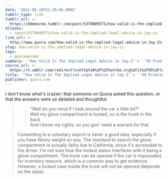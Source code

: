 ```yaml
---
date: '2011-05-10T21:20:06.000Z'
tumblr_type: link
tumblr_url: >-
  https://ddemaree.tumblr.com/post/5370009573/how-valid-is-the-implied-legal-advice-in-jay-zs
aliases:
  - /post/5370009573/how-valid-is-the-implied-legal-advice-in-jay-zs
link_url: >-
  http://www.quora.com/How-valid-is-the-implied-legal-advice-in-Jay-Zs-99-Problems
slug: how-valid-is-the-implied-legal-advice-in-jay-zs
tags:
  - quorawesome
summary: '"How Valid Is The Implied Legal Advice in Jay-Z''s ''99 Problems''?"'
source_url: >-
  https://t.umblr.com/redirect?z=http%3A%2F%2Fkottke.org%2F11%2F05%2Flegal-advice-from-jay-z&t=NjYxNDA2MTM0ZDJkMWQ4MjI4ZWEyM2VkZmQ4MmQ2ODFjZWE4YjQzNyw1MzcwMDA5NTcz&b=t%3AZwnU0JNPe2gtl9NEucydUA&p=https%3A%2F%2Fddemaree.tumblr.com%2Fpost%2F5370009573%2Fhow-valid-is-the-implied-legal-advice-in-jay-zs&m=1&ts=1610235744
title: '"How Valid Is The Implied Legal Advice in Jay-Z''s ''99 Problems''?"'
publisher: quora.com
---
```


I don't know what's crazier: that someone on Quora asked this question, or that the answers were so detailed and thoughtful:

>> "Well do you mind if I look around the car a little bit?"    
>> Well my glove compartment is locked, so is the trunk in the back    
>> And I know my rights, so you gon' need a warrant for that

> Consenting to a voluntary search is never a good idea, especially if you have felony weight on you. The standard to search the glove compartment is actually fairly low in California, since it's accessible to the driver. I'm not sure how the locked status interferes with it being a glove compartment. The trunk can be opened if the car is impounded, for inventory reasons, which is a common way to get evidence. However, a locked case inside the trunk will not be opened (depends on the state).